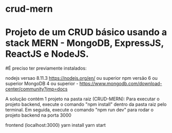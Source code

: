 # crud-mern

# Projeto de um CRUD básico usando a stack MERN - MongoDB, ExpressJS, ReactJS e NodeJS.

#É preciso ter previamente instalados:

nodejs versao 8.11.3 https://nodejs.org/en/ ou superior
npm versão 6 ou superior
MongoDB 4 ou superior - https://www.mongodb.com/download-center/community?jmp=docs

A solução contém 1 projeto na pasta raiz (CRUD-MERN):
Para executar o projeto backend, execute o comando "npm install" dentro da pasta raiz pelo terminal.
Em seguida, execute o comando "npm run dev" para rodar o projeto backend na porta 3000

frontend (localhost:3000)
yarn install
yarn start
